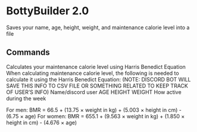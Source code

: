 # BottyBuilder 2.0

Saves your name, age, height, weight, and maintenance calorie level into a file

## Commands

Calculates your maintenance calorie level using Harris Benedict Equation
When calculating maintenance calorie level, the following is needed to calculate it using the Harris Benedict Equation:
(NOTE: DISCORD BOT WILL SAVE THIS INFO TO CSV FILE OR SOMETHING RELATED TO KEEP TRACK OF USER’S INFO)
Name/discord user
AGE
HEIGHT
WEIGHT
How active during the week


For men: BMR = 66.5 + (13.75 × weight in kg) + (5.003 × height in cm) - (6.75 × age)
For women: BMR = 655.1 + (9.563 × weight in kg) + (1.850 × height in cm) - (4.676 × age)
